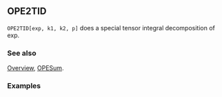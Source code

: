 ## OPE2TID

`OPE2TID[exp, k1, k2, p]` does a special tensor integral decomposition of exp.

### See also

[Overview](Extra/FeynCalc.md), [OPESum](OPESum.md).

### Examples
